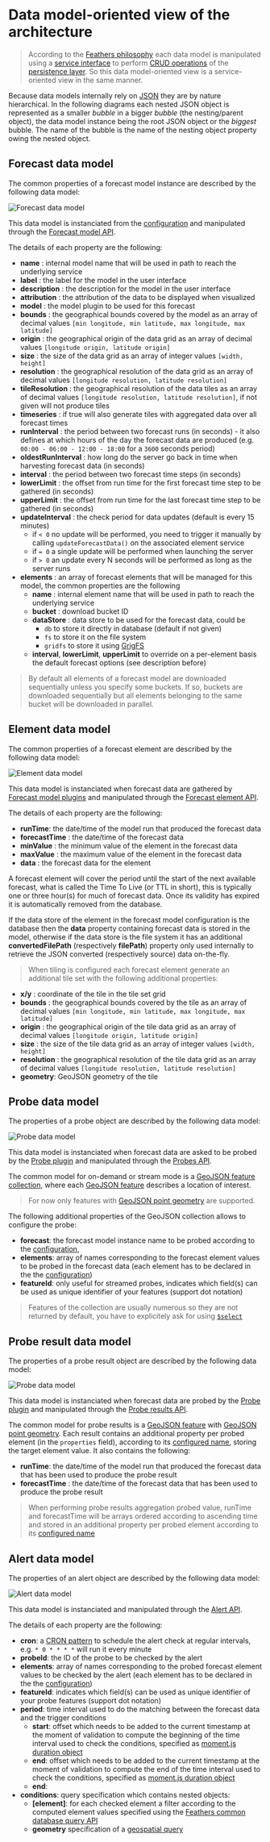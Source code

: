 # Data model-oriented view of the architecture

> According to the [Feathers philosophy](https://docs.feathersjs.com/guides/about/philosophy.html) each data model is manipulated using a [service interface](https://docs.feathersjs.com/api/services.html) to perform [CRUD operations](https://en.wikipedia.org/wiki/Create,_read,_update_and_delete) of the [persistence layer](https://docs.feathersjs.com/api/databases/common.html). So this data model-oriented view is a service-oriented view in the same manner.

Because data models internally rely on [JSON](http://www.json.org/) they are by nature hierarchical. In the following diagrams each nested JSON object is represented as a smaller *bubble* in a bigger *bubble* (the nesting/parent object), the data model instance being the root JSON object or the *biggest* bubble. The name of the bubble is the name of the nesting object property owing the nested object.

## Forecast data model

The common properties of a forecast model instance are described by the following data model:

![Forecast data model](https://cdn.rawgit.com/weacast/weacast-docs/61f0fdd282249196857204d68ba44ada046bd7bf/images/Forecast%20Data%20Model%20Diagram.svg)

This data model is instanciated from the [configuration](https://weacast.gitbooks.io/weacast-docs/guides/BASICS.html#configuring) and manipulated through the [Forecast model API](https://weacast.gitbooks.io/weacast-docs/api/FORECAST.html).

The details of each property are the following:
* **name** : internal model name that will be used in path to reach the underlying service
* **label** : the label for the model in the user interface
* **description** : the description for the model in the user interface
* **attribution** : the attribution of the data to be displayed when visualized
* **model** : the model plugin to be used for this forecast
* **bounds** : the geographical bounds covered by the model as an array of decimal values `[min longitude, min latitude, max longitude, max latitude]`
* **origin** : the geographical origin of the data grid as an array of decimal values `[longitude origin, latitude origin]`
* **size** : the size of the data grid as an array of integer values `[width, height]`
* **resolution** : the geographical resolution of the data grid as an array of decimal values `[longitude resolution, latitude resolution]`
* **tileResolution** : the geographical resolution of the data tiles as an array of decimal values `[longitude resolution, latitude resolution]`, if not given will not produce tiles
* **timeseries** : if true will also generate tiles with aggregated data over all forecast times
* **runInterval** : the period between two forecast runs (in seconds) - it also defines at which hours of the day the forecast data are produced (e.g. `00:00 - 06:00 - 12:00 - 18:00` for a `3600` seconds period)
* **oldestRunInterval** : how long do the server go back in time when harvesting forecast data (in seconds)
* **interval** : the period between two forecast time steps (in seconds)
* **lowerLimit** : the offset from run time for the first forecast time step to be gathered (in seconds)
* **upperLimit** : the offset from run time for the last forecast time step to be gathered (in seconds)
* **updateInterval** : the check period for data updates (default is every 15 minutes)
  * if `< 0` no update will be performed, you need to trigger it manually by calling `updateForecastData()` on the associated element service
  * if `= 0` a single update will be performed when launching the server
  * if `> 0` an update every N seconds will be performed as long as the server runs
* **elements** : an array of forecast elements that will be managed for this model, the common properties are the following
  * **name** : internal element name that will be used in path to reach the underlying service
  * **bucket** : download bucket ID
  * **dataStore** : data store to be used for the forecast data, could be
    * `db` to store it directly in database (default if not given)
    * `fs` to store it on the file system
    * `gridfs` to store it using [GrigFS](https://docs.mongodb.com/manual/core/gridfs/)
  * **interval**, **lowerLimit**, **upperLimit** to override on a per-element basis the default forecast options (see description before)

> By default all elements of a forecast model are downloaded sequentially unless you specify some buckets. If so, buckets are downloaded sequentially but all elements belonging to the same bucket will be downloaded in parallel.

## Element data model

The common properties of a forecast element are described by the following data model:

![Element data model](https://cdn.rawgit.com/weacast/weacast-docs/61f0fdd282249196857204d68ba44ada046bd7bf/images/Element%20Data%20Model%20Diagram.svg)

This data model is instanciated when forecast data are gathered by [Forecast model plugins](https://weacast.gitbooks.io/weacast-docs/api/PLUGIN.html) and manipulated through the [Forecast element API](https://weacast.gitbooks.io/weacast-docs/api/ELEMENT.html).

The details of each property are the following:
* **runTime**: the date/time of the model run that produced the forecast data
* **forecastTime** : the date/time of the forecast data
* **minValue** : the minimum value of the element in the forecast data
* **maxValue** : the maximum value of the element in the forecast data
* **data** : the forecast data for the element

A forecast element will cover the period until the start of the next available forecast, what is called the Time To Live (or TTL in short), this is typically one or three hour(s) for much of forecast data. Once its validity has expired it is automatically removed from the database.

If the data store of the element in the forecast model configuration is the database then the **data** property containing forecast data is stored in the model, otherwise if the data store is the file system it has an additional **convertedFilePath** (respectively **filePath**) property only used internally to retrieve the JSON converted (respectively source) data on-the-fly.

> When tiling is configured each forecast element generate an additional tile set with the following additional properties:
* **x/y** : coordinate of the tile in the tile set grid
* **bounds** : the geographical bounds covered by the tile as an array of decimal values `[min longitude, min latitude, max longitude, max latitude]`
* **origin** : the geographical origin of the tile data grid as an array of decimal values `[longitude origin, latitude origin]`
* **size** : the size of the tile data grid as an array of integer values `[width, height]`
* **resolution** : the geographical resolution of the tile data grid as an array of decimal values `[longitude resolution, latitude resolution]`
* **geometry**: GeoJSON geometry of the tile

## Probe data model

The properties of a probe object are described by the following data model:

![Probe data model](https://cdn.rawgit.com/weacast/weacast-docs/2724c914bb95d9167dd460b800ff1186dd3b31cb/images/Probe%20Data%20Model%20Diagram.svg)

This data model is instanciated when forecast data are asked to be probed by the [Probe plugin](https://weacast.gitbooks.io/weacast-docs/api/PROBE.html) and manipulated through the [Probes API](https://weacast.gitbooks.io/weacast-docs/api/PROBE.html#probes-api).

The common model for on-demand or stream mode is a [GeoJSON feature collection](https://tools.ietf.org/html/rfc7946#section-3.3), where each [GeoJSON feature](https://tools.ietf.org/html/rfc7946#section-3.2) describes a location of interest.

> For now only features with [GeoJSON point geometry](https://tools.ietf.org/html/rfc7946#section-3.1.2) are supported.

The following additional properties of the GeoJSON collection allows to configure the probe:
* **forecast**: the forecast model instance name to be probed according to the [configuration](../guides/BASICS.MD#configuring),
* **elements**: array of names corresponding to the forecast element values to be probed in the forecast data (each element has to be declared in the the [configuration](../guides/BASICS.MD#configuring))
* **featureId**: only useful for streamed probes, indicates which field(s) can be used as unique identifier of your features (support dot notation)

> Features of the collection are usually numerous so they are not returned by default, you have to explicitely ask for using [`$select`](https://docs.feathersjs.com/api/databases/querying.html#select)

## Probe result data model

The properties of a probe result object are described by the following data model:

![Probe data model](https://cdn.rawgit.com/weacast/weacast-docs/3aa40aced838a266fac5646b21e4b64f05a28d3a/images/Probe%20Result%20Data%20Model%20Diagram.svg)

This data model is instanciated when forecast data are probed by the [Probe plugin](https://weacast.gitbooks.io/weacast-docs/api/PROBE.html) and manipulated through the [Probe results API](https://weacast.gitbooks.io/weacast-docs/api/PROBE.html#probe-results-api).

The common model for probe results is a [GeoJSON feature](https://tools.ietf.org/html/rfc7946#section-3.2) with [GeoJSON point geometry](https://tools.ietf.org/html/rfc7946#section-3.1.2). Each result contains an additional property per probed element (in the `properties` field), according to its [configured name](../guides/BASICS.MD#configuring), storing the target element value. It also contains the following:
* **runTime**: the date/time of the model run that produced the forecast data that has been used to produce the probe result
* **forecastTime** : the date/time of the forecast data that has been used to produce the probe result

> When performing probe results aggregation probed value, runTime and forecastTime will be arrays ordered according to ascending time and stored in an additional property per probed element according to its [configured name](../guides/BASICS.MD#configuring)

## Alert data model

The properties of an alert object are described by the following data model:

![Alert data model](https://cdn.rawgit.com/weacast/weacast-docs/57126420183e20132ff262a3eff4cc910d57b92e/images/Alert%20Data%20Model%20Diagram.svg)

This data model is instanciated and manipulated through the [Alert API](https://weacast.gitbooks.io/weacast-docs/api/ALERT.html).

The details of each property are the following:
* **cron**: a [CRON pattern](https://github.com/kelektiv/node-cron) to schedule the alert check at regular intervals, e.g. `* 0 * * * *` will run it every minute
* **probeId**: the ID of the probe to be checked by the alert
* **elements**: array of names corresponding to the probed forecast element values to be checked by the alert (each element has to be declared in the the [configuration](../guides/BASICS.MD#configuring))
* **featureId**: indicates which field(s) can be used as unique identifier of your probe features (support dot notation)
* **period**: time interval used to do the matching between the forecast data and the trigger conditions
  * **start**: offset which needs to be added to the current timestamp at the moment of validation to compute the beginning of the time interval used to check the conditions, specified as [moment.js duration object](https://momentjs.com/docs/#/manipulating/add/)
  * **end**: offset which needs to be added to the current timestamp at the moment of validation to compute the end of the time interval used to check the conditions, specified as [moment.js duration object](https://momentjs.com/docs/#/manipulating/add/)
  * **end**: 
* **conditions**: query specification which contains nested objects:
  * **[element]**: for each checked element a filter according to the computed element values specified using the [Feathers common database query API](https://docs.feathersjs.com/api/databases/querying.html)
  * **geometry** specification of a [geospatial query](https://docs.mongodb.com/manual/reference/operator/query/geoWithin/)
